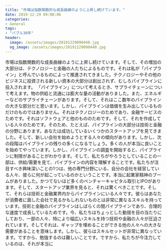 ```yaml
---
title: "市場は指数関数的な成長曲線のように上昇し続けています。"
date: 2019-12-29 09:08:06
categories:
- General
tags:
- "バブル30年"
header:
  image: /assets/images/20191229090440.jpg
  og_image: /assets/images/20191229090440.jpg
---
```


市場は指数関数的な成長曲線のように上昇し続けています。そして、その増加の大部分は、テクノロジーと金融の人たちによるものです。それは私が「パイプライン」と呼んでいるものによって推進されてきました。テクノロジーやその他のビジネスに投資される新しい資本の大部分は創出されず、むしろパイプラインに投入されます。 「パイプライン」について考えるとき、サプライチェーンについて考えます。物の供給と流通には膨大な量の活動がありました。また、エネルギーなどのサプライチェーンがあります。そして、それはここ数年のパイプラインの大きな部分だと思います。しかし、パイプラインは価値を生み出しているものだけのものではありません。それはテクノロジーのためであり、金融サービスのためです。それはソフトウェアと他のもののためです。そして、それを作成している人々のためです。そのため、たとえば、パイプラインの大部分は技術と金融の分野にあります。あなたは成功しているいくつかのスタートアップを見てきました。そして、新しい会社を始めようとする人々の傾向があります。しかし、次の段階はパイプラインの残りの多くになるでしょう。多くの人が本当に良いことを始めてやっています。しかし、パイプラインの調査を開始すると、パイプラインに制限があることがわかります。そして、私たちがやろうとしていることの一部は、供給/需要を見て、パイプラインの内容を理解することです。私たちが注目すべき興味深いことの1つは、他の専門分野にいる、自分の会社を経営している人々、彼らに何が起こっているのかということです。本当に起業家精神のブームがありました。かつてないほど多くのベンチャーキャピタル取引とIPOがあります。そして、スタートアップ業界を見ると、それは驚くべきことです。そして、それらは技術と金融業界内からパイプラインにいる人々です。彼らはあなたが消費者に面した会社で見るかもしれないものとは非常に異なるスキルを持っています。技術と金融のパイプラインはしばらくの間パイプラインであり、合理的な速度で成長しているためです。今、私たちはちょっとした動揺を目の当たりにしており、一部の人々、特により幅広いスキルを持つ技術や金融の人々が圧迫されています。そしてそれは、ギャップを埋めることができる他の人々への大きな需要があることを意味します。しかし、彼らはスキルセットが非常に異なっています。ですから、勉強するのは難しいことです。ですから、私たちが今注力しているのは、それが本当に
